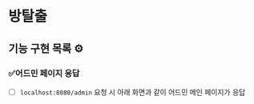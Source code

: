 # 방탈출

## 기능 구현 목록 ⚙️

### ✅어드민 페이지 응답

- [ ] `localhost:8080/admin` 요청 시 아래 화면과 같이 어드민 메인 페이지가 응답

